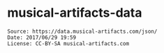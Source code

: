 # musical-artifacts-data

    Source: https://data.musical-artifacts.com/json/
    Date: 2017/06/29 19:59
    License: CC-BY-SA musical-artifacts.com